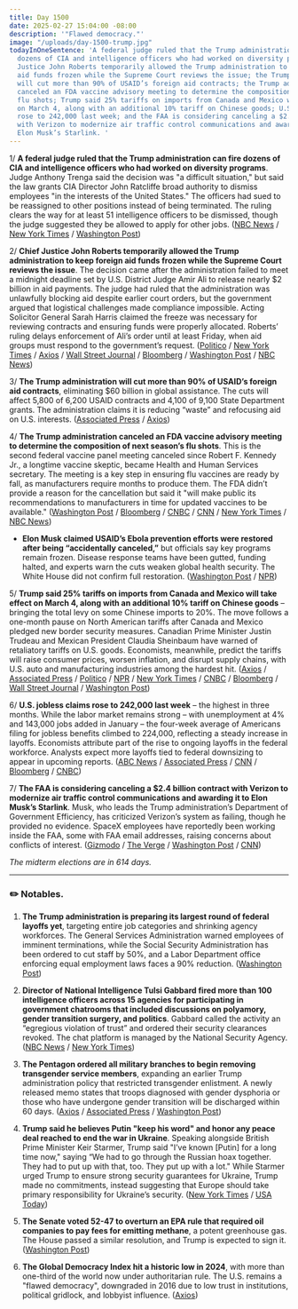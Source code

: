 ```yaml
---
title: Day 1500
date: 2025-02-27 15:04:00 -08:00
description: '"Flawed democracy."'
image: "/uploads/day-1500-trump.jpg"
todayInOneSentence: 'A federal judge ruled that the Trump administration can fire
  dozens of CIA and intelligence officers who had worked on diversity programs; Chief
  Justice John Roberts temporarily allowed the Trump administration to keep foreign
  aid funds frozen while the Supreme Court reviews the issue; the Trump administration
  will cut more than 90% of USAID’s foreign aid contracts; the Trump administration
  canceled an FDA vaccine advisory meeting to determine the composition of next season’s
  flu shots; Trump said 25% tariffs on imports from Canada and Mexico will take effect
  on March 4, along with an additional 10% tariff on Chinese goods; U.S. jobless claims
  rose to 242,000 last week; and the FAA is considering canceling a $2.4 billion contract
  with Verizon to modernize air traffic control communications and awarding it to
  Elon Musk’s Starlink. '
---
```


1/ **A federal judge ruled that the Trump administration can fire dozens of CIA and intelligence officers who had worked on diversity programs**. Judge Anthony Trenga said the decision was "a difficult situation," but said the law grants CIA Director John Ratcliffe broad authority to dismiss employees "in the interests of the United States." The officers had sued to be reassigned to other positions instead of being terminated. The ruling clears the way for at least 51 intelligence officers to be dismissed, though the judge suggested they be allowed to apply for other jobs. ([NBC News](https://www.nbcnews.com/politics/national-security/federal-judge-rules-trump-administration-can-fire-career-intel-officer-rcna194036) / [New York Times](https://www.nytimes.com/2025/02/27/us/politics/cia-firing-diversity.html) / [Washington Post](https://www.washingtonpost.com/dc-md-va/2025/02/27/cia-fires-dei-officers-trenga/))

2/ **Chief Justice John Roberts temporarily allowed the Trump administration to keep foreign aid funds frozen while the Supreme Court reviews the issue**. The decision came after the administration failed to meet a midnight deadline set by U.S. District Judge Amir Ali to release nearly $2 billion in aid payments. The judge had ruled that the administration was unlawfully blocking aid despite earlier court orders, but the government argued that logistical challenges made compliance impossible. Acting Solicitor General Sarah Harris claimed the freeze was necessary for reviewing contracts and ensuring funds were properly allocated. Roberts’ ruling delays enforcement of Ali’s order until at least Friday, when aid groups must respond to the government’s request. ([Politico](https://www.politico.com/news/2025/02/26/trump-supreme-court-freeze-00206381) / [New York Times](https://www.nytimes.com/2025/02/26/us/politics/trump-usaid-foreign-aid.html) / [Axios](https://www.axios.com/2025/02/27/supreme-court-pauses-trump-foreign-aid-order) / [Wall Street Journal](https://www.wsj.com/politics/policy/supreme-court-pauses-deadline-for-trump-administration-to-make-foreign-aid-payments-8da8aaeb) / [Bloomberg](https://www.bloomberg.com/news/articles/2025-02-27/supreme-court-temporarily-lets-trump-keep-foreign-aid-freeze) / [Washington Post](https://www.washingtonpost.com/politics/2025/02/26/usaid-aid-supreme-court-payment-deadline/) / [NBC News](https://www.nbcnews.com/politics/justice-department/justice-department-judges-cant-comply-deadline-usaid-funds-rcna193837))

3/ **The Trump administration will cut more than 90% of USAID’s foreign aid contracts**, eliminating $60 billion in global assistance. The cuts will affect 5,800 of 6,200 USAID contracts and 4,100 of 9,100 State Department grants. The administration claims it is reducing “waste” and refocusing aid on U.S. interests. ([Associated Press](https://apnews.com/article/trump-usaid-foreign-aid-cuts-6292f48f8d4025bed0bf5c3e9d623c16) / [Axios](https://www.axios.com/2025/02/27/trump-administration-to-cut-92-of-usaid-foreign-aid-contracts))

4/ **The Trump administration canceled an FDA vaccine advisory meeting to determine the composition of next season’s flu shots**. This is the second federal vaccine panel meeting canceled since Robert F. Kennedy Jr., a longtime vaccine skeptic, became Health and Human Services secretary. The meeting is a key step in ensuring flu vaccines are ready by fall, as manufacturers require months to produce them. The FDA didn’t provide a reason for the cancellation but said it "will make public its recommendations to manufacturers in time for updated vaccines to be available." ([Washington Post](https://www.washingtonpost.com/health/2025/02/26/fda-cancels-vaccine-meeting-flu/) / [Bloomberg](https://www.bloomberg.com/news/articles/2025-02-27/trump-administration-cancels-meeting-of-fda-vaccine-advisers) / [CNBC](https://www.cnbc.com/2025/02/26/fda-cancels-vaccine-advisory-meeting-for-choosing-flu-shots.html) / [CNN](https://www.cnn.com/2025/02/26/health/news-fda-meeting-to-choose-flu-vaccine-composition-canceled-without-explanation/) / [New York Times](https://www.nytimes.com/2025/02/26/us/politics/fda-flu-vaccine.html) / [NBC News](https://www.nbcnews.com/health/health-news/fda-cancels-meeting-select-flu-strains-seasons-shots-rcna193931))

* **Elon Musk claimed USAID’s Ebola prevention efforts were restored after being “accidentally canceled,”** but officials say key programs remain frozen. Disease response teams have been gutted, funding halted, and experts warn the cuts weaken global health security. The White House did not confirm full restoration. ([Washington Post](https://www.washingtonpost.com/politics/2025/02/26/elon-musk-ebola-prevention-usaid-doge/) / [NPR](https://www.npr.org/sections/goats-and-soda/2025/02/27/g-s1-50929/elon-musk-ebola-usaid))

5/ **Trump said 25% tariffs on imports from Canada and Mexico will take effect on March 4, along with an additional 10% tariff on Chinese goods** – bringing the total levy on some Chinese imports to 20%. The move follows a one-month pause on North American tariffs after Canada and Mexico pledged new border security measures. Canadian Prime Minister Justin Trudeau and Mexican President Claudia Sheinbaum have warned of retaliatory tariffs on U.S. goods. Economists, meanwhile, predict the tariffs will raise consumer prices, worsen inflation, and disrupt supply chains, with U.S. auto and manufacturing industries among the hardest hit. ([Axios](https://www.axios.com/2025/02/27/trump-tariffs-china) / [Associated Press](https://apnews.com/article/trump-tariffs-mexico-canada-71761a2894e13a050717afda4fd8131a) / [Politico](https://www.politico.com/news/2025/02/27/trump-tariffs-canada-mexico-00002714) / [NPR](https://www.npr.org/2025/02/27/nx-s1-5299291/trump-tariffs-infrastructure-week) / [New York Times](https://www.nytimes.com/2025/02/27/us/politics/trump-tariffs-canada-mexico-china.html) / [CNBC](https://www.cnbc.com/2025/02/27/trump-says-mexico-canada-tariffs-will-start-march-4-plus-additional-10percent-on-china.html) / [Bloomberg](https://www.bloomberg.com/news/articles/2025-02-27/trump-says-canada-mexico-tariffs-to-take-effect-new-china-duty) / [Wall Street Journal](https://www.wsj.com/politics/policy/trump-plans-another-10-tariff-on-products-from-china-f7c0d4d9) / [Washington Post](https://www.washingtonpost.com/business/2025/02/27/trump-tariffs-canada-china-mexico/))

6/ **U.S. jobless claims rose to 242,000 last week** – the highest in three months. While the labor market remains strong – with unemployment at 4% and 143,000 jobs added in January – the four-week average of Americans filing for jobless benefits climbed to 224,000, reflecting a steady increase in layoffs. Economists attribute part of the rise to ongoing layoffs in the federal workforce. Analysts expect more layoffs tied to federal downsizing to appear in upcoming reports. ([ABC News](https://abcnews.go.com/Business/wireStory/number-americans-filing-unemployment-benefits-rises-242000-highest-119249503) / [Associated Press](https://apnews.com/article/unemployment-benefits-jobless-claims-layoffs-labor-a4b9beab0c8a16c374ed5492f02a61f6) / [CNN](https://www.cnn.com/2025/02/27/economy/us-jobless-claims-layoffs/index.html) / [Bloomberg](https://www.bloomberg.com/news/articles/2025-02-27/us-initial-jobless-claims-rise-to-highest-level-this-year) / [CNBC](https://www.cnbc.com/2025/02/27/weekly-jobless-claims-jump-to-242000-more-than-expected-in-latest-sign-of-economic-softening.html))


7/ **The FAA is considering canceling a $2.4 billion contract with Verizon to modernize air traffic control communications and awarding it to Elon Musk’s Starlink**. Musk, who leads the Trump administration’s Department of Government Efficiency, has criticized Verizon’s system as failing, though he provided no evidence. SpaceX employees have reportedly been working inside the FAA, some with FAA email addresses, raising concerns about conflicts of interest. ([Gizmodo](https://gizmodo.com/faa-might-drop-verizon-for-starlink-as-elon-musk-controls-u-s-government-2000569321) / [The Verge](https://www.theverge.com/news/620777/starlink-verizon-contract-faa-communication-musk) / [Washington Post](https://www.washingtonpost.com/business/2025/02/26/musk-starlink-doge-faa-verizon/) / [CNN](https://www.cnn.com/2025/02/27/business/elon-musk-faa-air-traffic-control-failing-spacex/index.html))

*The midterm elections are in 614 days.*

---

### ✏️ Notables.

1. **The Trump administration is preparing its largest round of federal layoffs yet**, targeting entire job categories and shrinking agency workforces. The General Services Administration warned employees of imminent terminations, while the Social Security Administration has been ordered to cut staff by 50%, and a Labor Department office enforcing equal employment laws faces a 90% reduction. ([Washington Post](https://www.washingtonpost.com/dc-md-va/2025/02/26/doge-federal-workforce-firings-job-cuts/))

2. **Director of National Intelligence Tulsi Gabbard fired more than 100 intelligence officers across 15 agencies for participating in government chatrooms that included discussions on polyamory, gender transition surgery, and politics**. Gabbard called the activity an “egregious violation of trust” and ordered their security clearances revoked. The chat platform is managed by the National Security Agency. ([NBC News](https://www.nbcnews.com/politics/national-security/gabbard-fires-100-intelligence-officers-messages-chat-tool-rcna193799) / [New York Times](https://www.nytimes.com/2025/02/25/us/politics/gabbard-nsa-firing-explicit-chat.html))

3. **The Pentagon ordered all military branches to begin removing transgender service members**, expanding an earlier Trump administration policy that restricted transgender enlistment. A newly released memo states that troops diagnosed with gender dysphoria or those who have undergone gender transition will be discharged within 60 days. ([Axios](https://www.axios.com/2025/02/27/us-moves-to-remove-transgender-troops-from-military-pentagon-memo-shows) / [Associated Press](https://apnews.com/article/transgender-military-trump-ban-troops-deb9e388ff588d9d25fb0d8cc58e540f) / [Washington Post](https://www.washingtonpost.com/national-security/2025/02/27/transgender-ban-us-service-members-military-pentagon/))

4. **Trump said he believes Putin "keep his word" and honor any peace deal reached to end the war in Ukraine**. Speaking alongside British Prime Minister Keir Starmer, Trump said "I’ve known [Putin] for a long time now," saying “We had to go through the Russian hoax together. They had to put up with that, too. They put up with a lot." While Starmer urged Trump to ensure strong security guarantees for Ukraine, Trump made no commitments, instead suggesting that Europe should take primary responsibility for Ukraine’s security. ([New York Times](https://www.nytimes.com/live/2025/02/27/us/trump-news/starmer-ukraine-trump?smid=url-share) / [USA Today](https://www.usatoday.com/story/news/politics/2025/02/27/president-trump-called-zelenskyy-dictator-did-i-say-that/80721840007/))

5. **The Senate voted 52-47 to overturn an EPA rule that required oil companies to pay fees for emitting methane**, a potent greenhouse gas. The House passed a similar resolution, and Trump is expected to sign it. ([Washington Post](https://www.washingtonpost.com/climate-environment/2025/02/27/methane-fee-senate-vote-trump/))

6. **The Global Democracy Index hit a historic low in 2024**, with more than one-third of the world now under authoritarian rule. The U.S. remains a "flawed democracy", downgraded in 2016 due to low trust in institutions, political gridlock, and lobbyist influence. ([Axios](https://www.axios.com/2025/02/27/global-democracy-score-record-low-report))
